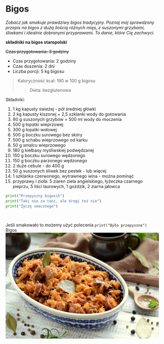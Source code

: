 # Bigos<br/>

*Zobacz jak smakuje prawdziwy bigos tradycyjny. Poznaj mój sprawdzony przepis na bigos z dużą ilością różnych mięs, z suszonymi grzybami, śliwkami i idealnie dobranymi przyprawami. To danie, które Cię zachwyci.*<br/>

**składniki na bigos staropolski**<br/>





~~Czas przygotowania: 3 godziny~~
- Czas przygotowania: 2 godziny
- Czas duszenia: 2 dni
- Liczba porcji: 5 kg bigosu<br/>

>Kaloryczność kcal: 190 w 100 g bigosu
>>Dieta: bezglutenowa<br/>

Składniki:
1. 1 kg kapusty świeżej - pół średniej główki
2. 2 kg kapusty kiszonej + 2,5 szklanki wody do gotowania
3. 80 g suszonych grzybów + 500 ml wody do moczenia
4. 500 g łopatki wieprzowej
5. 300 g łopatki wołowej
6. 500 g boczku surowego bez skóry
7. 500 g schabu wieprzowego od karku
8. 50 g smalcu wieprzowego
9. 180 g kiełbasy myśliwskiej podwędzanej
10. 150 g boczku surowego wędzonego
11. 150 g boczku parzonego wędzonego
12. 2 duże cebule - do 400 g
13. 50 g suszonych śliwek bez pestek - lub więcej
14. 1 szklanka czerwonego, wytrawnego wina - można pominąć
15. przyprawy i zioła: 5 ziaren ziela angielskiego, łyżeczka czarnego pieprzu, 5 liści laurowych, 1 goździk, 2 ziarna jałowca<br/>

```py 
print("Przepyszny bigosik")
print("Taki nie za tani, ale drogi też nie")
print("Życzę smacznego")
```
<br/>



Jeśli smakowało to możemy użyć polecenia ``print("Było przepyszne")``
Bigos
![bigos.jpg](bigos.jpg)